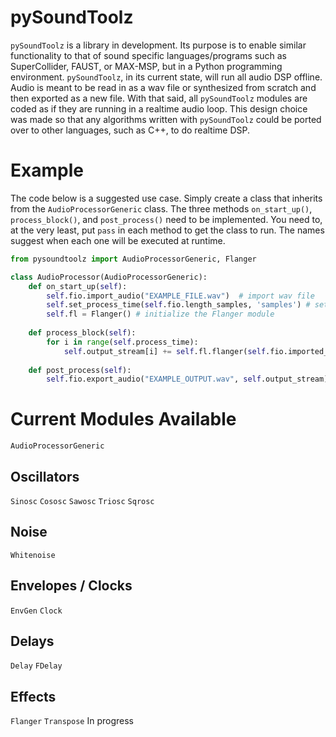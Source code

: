 # pySoundToolz
`pySoundToolz` is a library in development. Its purpose is to enable similar functionality to that of sound specific languages/programs such as SuperCollider, FAUST, or MAX-MSP, but in a Python programming environment. `pySoundToolz`, in its current state, will run all audio DSP offline. Audio is meant to be read in as a wav file or synthesized from scratch and then exported as a new file. With that said, all `pySoundToolz` modules are coded as if they are running in a realtime audio loop. This design choice was made so that any algorithms written with `pySoundToolz` could be ported over to other languages, such as C++, to do realtime DSP. 

# Example

The code below is a suggested use case. Simply create a class that inherits from the `AudioProcessorGeneric` class. 
The three methods `on_start_up()`, `process_block()`, and `post_process()` need to be implemented. You need to, at the very 
least, put `pass` in each method to get the class to run. The names suggest when each one will be executed at runtime.

```python
from pysoundtoolz import AudioProcessorGeneric, Flanger

class AudioProcessor(AudioProcessorGeneric):
    def on_start_up(self):
        self.fio.import_audio("EXAMPLE_FILE.wav")  # import wav file
        self.set_process_time(self.fio.length_samples, 'samples') # set the audio loop to be the same length as the imported audio. 
        self.fl = Flanger() # initialize the Flanger module
  
    def process_block(self):
        for i in range(self.process_time): 
            self.output_stream[i] += self.fl.flanger(self.fio.imported_audio[i], 2, 0.6, 0.3) # calling the flanger module in the audio loop 
            
    def post_process(self):
        self.fio.export_audio("EXAMPLE_OUTPUT.wav", self.output_stream)

```

# Current Modules Available

`AudioProcessorGeneric`

## Oscillators
`Sinosc`
`Cososc`
`Sawosc`
`Triosc` 
`Sqrosc`

## Noise
`Whitenoise`

## Envelopes / Clocks
`EnvGen` `Clock`

## Delays
`Delay` `FDelay`

## Effects
`Flanger`
`Transpose` In progress 

